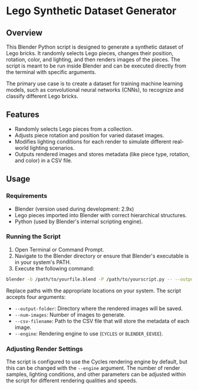 # Lego Synthetic Dataset Generator

## Overview

This Blender Python script is designed to generate a synthetic dataset of Lego bricks. It randomly selects Lego pieces, changes their position, rotation, color, and lighting, and then renders images of the pieces. The script is meant to be run inside Blender and can be executed directly from the terminal with specific arguments.

The primary use case is to create a dataset for training machine learning models, such as convolutional neural networks (CNNs), to recognize and classify different Lego bricks.

## Features

- Randomly selects Lego pieces from a collection.
- Adjusts piece rotation and position for varied dataset images.
- Modifies lighting conditions for each render to simulate different real-world lighting scenarios.
- Outputs rendered images and stores metadata (like piece type, rotation, and color) in a CSV file.

## Usage

### Requirements

- Blender (version used during development: 2.9x)
- Lego pieces imported into Blender with correct hierarchical structures.
- Python (used by Blender's internal scripting engine).

### Running the Script

1. Open Terminal or Command Prompt.
2. Navigate to the Blender directory or ensure that Blender's executable is in your system's PATH.
3. Execute the following command:

```bash
blender -b /path/to/yourfile.blend -P /path/to/yourscript.py -- --output-folder /path/to/output/folder --num-images 1000 --csv-filename /path/to/output/folder/data.csv --engine CYCLES
```

Replace paths with the appropriate locations on your system. The script accepts four arguments:

- `--output-folder`: Directory where the rendered images will be saved.
- `--num-images`: Number of images to generate.
- `--csv-filename`: Path to the CSV file that will store the metadata of each image.
- `--engine`: Rendering engine to use (`CYCLES` or `BLENDER_EEVEE`).

### Adjusting Render Settings

The script is configured to use the Cycles rendering engine by default, but this can be changed with the `--engine` argument. The number of render samples, lighting conditions, and other parameters can be adjusted within the script for different rendering qualities and speeds.
